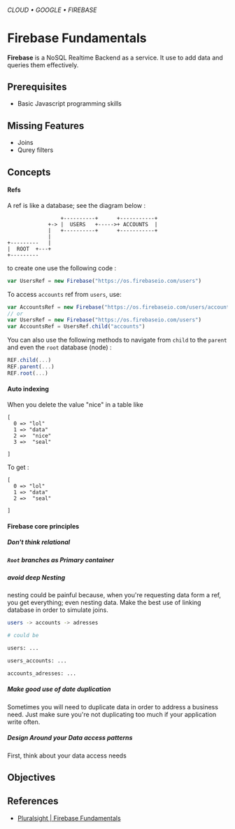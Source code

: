 ###### CLOUD • GOOGLE • FIREBASE
# Firebase Fundamentals

**Firebase** is a NoSQL Realtime Backend as a service. It use to add data and queries them effectively.

## Prerequisites

* Basic Javascript programming skills 

## Missing Features

* Joins
* Qurey filters


## Concepts

#### Refs


A ref is like a database; see the diagram below : 

```
                 +----------+      +-----------+
             +-> |  USERS   +----->+ ACCOUNTS  |
             |   +----------+      +-----------+
             |
+---------   |
|  ROOT  +---+
+---------

```



to create one use the following code : 

```js
var UsersRef = new Firebase("https://os.firebaseio.com/users")
```

To access `accounts` ref from `users`, use:

```js
var AccountsRef = new Firebase("https://os.firebaseio.com/users/accounts")
// or 
var UsersRef = new Firebase("https://os.firebaseio.com/users")
var AccountsRef = UsersRef.child("accounts")
```

You can also use the following methods to navigate from `child` to the `parent` and even the `root` database (node) : 

```js
REF.child(...)
REF.parent(...)
REF.root(...)
```


#### Auto indexing
When you delete the value "nice" in a table like 

```
[
  0 => "lol"
  1 => "data"
  2 =>  "nice"
  3 =>  "seal"

]
```

To get :


```
[
  0 => "lol"
  1 => "data"
  2 =>  "seal"

]
```

#### Firebase core principles 

##### Don't think relational 
##### `Root` branches as Primary container


##### avoid deep Nesting

nesting could be painful because, when you're requesting data form a ref, you get everything; even nesting data. Make the best use of linking database in order to simulate joins.

```bash
users -> accounts -> adresses

# could be

users: ...

users_accounts: ...

accounts_adresses: ...
```

##### Make good use of date duplication

Sometimes you will need to duplicate data in order to address a business need.
Just make sure you're not duplicating too much if your application write often.

##### Design Around your Data access patterns

First, think about your data access needs


## Objectives 


## 

## References

* [Pluralsight | Firebase Fundamentals](https://www.pluralsight.com/courses/firebase-fundamentals)

